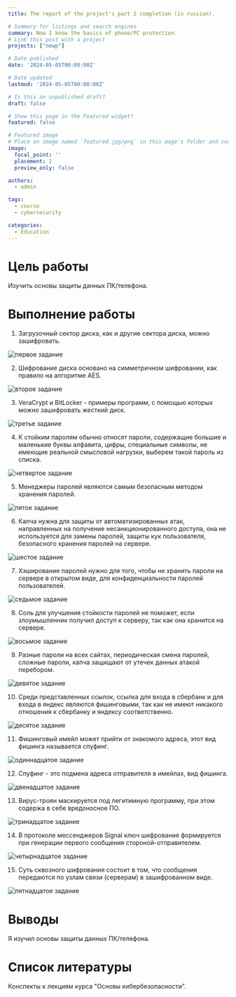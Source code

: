 ```yaml
---
title: The report of the project's part 2 completion (in russian).

# Summary for listings and search engines
summary: Now I know the basics of phone/PC protection.
# Link this post with a project
projects: ["newp"]

# Date published
date: '2024-05-05T00:00:00Z'

# Date updated
lastmod: '2024-05-05T00:00:00Z'

# Is this an unpublished draft?
draft: false

# Show this page in the Featured widget?
featured: false

# Featured image
# Place an image named `featured.jpg/png` in this page's folder and customize its options here.
image:
  focal_point: ''
  placement: 2
  preview_only: false

authors:
  - admin

tags:
  - course
  - cybersecurity

categories:
  - Education
---
```


# Цель работы

Изучить основы защиты данных ПК/телефона.

# Выполнение работы

1. Загрузочный сектор диска, как и другие сектора диска, можно зашифровать.

![первое задание](image/1.png)

2. Шифрование диска основано на симметричном шифровании, как правило на алгоритме AES.

![второе задание](image/2.png)

3. VeraCrypt и BitLocker - примеры программ, с помощью которых можно зашифровать жесткий диск.

![третье задание](image/3.png)

4.  К стойким паролям обычно относят пароли, содержащие большие и маленькие буквы алфавита, цифры, специальные символы, не имеющие реальной смысловой нагрузки, выберем такой пароль из списка.

![четвертое задание](image/4.png)

5. Менеджеры паролей являются самым безопасным методом хранения паролей.

![пятое задание](image/5.png)

6. Капча нужна для защиты от автоматизированных атак, направленных на получение несанкционированного доступа, она не используется для замены паролей, защиты кук пользователя, безопасного хранения паролей на сервере.

![шестое задание](image/6.png)

7. Хэширование паролей нужно для того, чтобы не хранить пароли на сервере в открытом виде, для конфиденциальности паролей пользователей.

![седьмое задание](image/7.png)

8. Соль для улучшения стойкости паролей не поможет, если злоумышленник получил доступ к серверу, так как она хранится на сервере.

![восьмое задание](image/8.png)

9. Разные пароли на всех сайтах, периодическая смена паролей, сложные пароли, капча защищают от утечек данных атакой перебором. 

![девятое задание](image/9.png)

10. Среди представленных ссылок, ссылка для входа в сбербанк и для входа в яндекс являются фишинговыми, так как не имеют никакого отношения к сбербанку и яндексу соответственно.

![десятое задание](image/10.png)

11. Фишинговый имейл может прийти от знакомого адреса, этот вид фишинга называется спуфинг.

![одиннадцатое задание](image/11.png)

12. Спуфинг - это подмена адреса отправителя в имейлах, вид фишинга.

![двенадцатое задание](image/12.png)

13. Вирус-троян маскируется под легитимную программу, при этом содержа в себе вредоносное ПО.

![тринадцатое задание](image/13.png)

14. В протоколе мессенджеров Signal ключ шифрования формируется при генерации первого сообщения стороной-отправителем.

![четырнадцатое задание](image/14.png)

15. Суть сквозного шифрования состоит в том, что сообщения передаются по узлам связи (серверам) в зашифрованном виде.

![пятнадцатое задание](image/15.png)

# Выводы

Я изучил основы защиты данных ПК/телефона.

# Список литературы

Конспекты к лекциям курса "Основы кибербезопасности".
